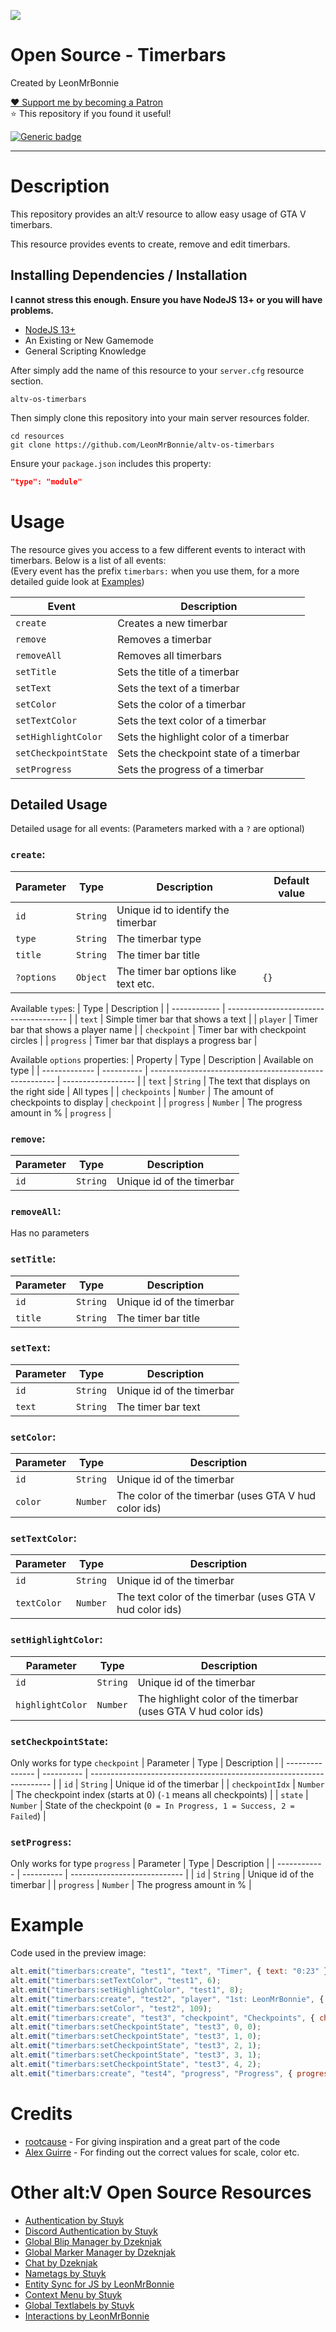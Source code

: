 ![](https://i.imgur.com/PB4JHGK.png)
# Open Source - Timerbars

Created by LeonMrBonnie

[❤️ Support me by becoming a Patron](https://www.patreon.com/leonmrbonnie/)<br>
⭐ This repository if you found it useful!

[![Generic badge](https://img.shields.io/badge/.altv_Installer%3F-Yes!-4E753E.svg)](https://shields.io/)

---

# Description

This repository provides an alt:V resource to allow easy usage of GTA V timerbars.

This resource provides events to create, remove and edit timerbars.

## Installing Dependencies / Installation

**I cannot stress this enough. Ensure you have NodeJS 13+ or you will have problems.**

-   [NodeJS 13+](https://nodejs.org/en/download/current/)
-   An Existing or New Gamemode
-   General Scripting Knowledge


After simply add the name of this resource to your `server.cfg` resource section.

`altv-os-timerbars`

Then simply clone this repository into your main server resources folder.

```
cd resources
git clone https://github.com/LeonMrBonnie/altv-os-timerbars
```

Ensure your `package.json` includes this property:

```json
"type": "module"
```

# Usage

The resource gives you access to a few different events to interact with timerbars. Below is a list of all events:<br>
(Every event has the prefix `timerbars:` when you use them, for a more detailed guide look at [Examples](#examples))

| Event                | Description                             |
| -------------------- | --------------------------------------- |
| `create`             | Creates a new timerbar                  |
| `remove`             | Removes a timerbar                      |
| `removeAll`          | Removes all timerbars                   |
| `setTitle`           | Sets the title of a timerbar            |
| `setText`            | Sets the text of a timerbar             |
| `setColor`           | Sets the color of a timerbar            |
| `setTextColor`       | Sets the text color of a timerbar       |
| `setHighlightColor`  | Sets the highlight color of a timerbar  |
| `setCheckpointState` | Sets the checkpoint state of a timerbar |
| `setProgress`        | Sets the progress of a timerbar         |

## Detailed Usage

Detailed usage for all events: (Parameters marked with a `?` are optional)

### `create`:
| Parameter    | Type       | Description                                            | Default value   |
| ------------ | ---------- | ------------------------------------------------------ | --------------- |
| `id`         | `String`   | Unique id to identify the timerbar                     |                 |
| `type`       | `String`   | The timerbar type                                      |                 |
| `title`      | `String`   | The timer bar title                                    |                 |
| `?options`   | `Object`   | The timer bar options like text etc.                   | `{}`            |

Available `type`s:
| Type         | Description                            |
| ------------ | -------------------------------------- |
| `text`       | Simple timer bar that shows a text     |
| `player`     | Timer bar that shows a player name     |
| `checkpoint` | Timer bar with checkpoint circles      |
| `progress`   | Timer bar that displays a progress bar |

Available `options` properties:
| Property      | Type       | Description                                            | Available on type  |
| ------------- | ---------- | ------------------------------------------------------ | ------------------ |
| `text`        | `String`   | The text that displays on the right side               | All types          |
| `checkpoints` | `Number`   | The amount of checkpoints to display                   | `checkpoint`       |
| `progress`    | `Number`   | The progress amount in %                               | `progress`         |

### `remove`:
| Parameter    | Type       | Description                                            |
| ------------ | ---------- | ------------------------------------------------------ |
| `id`         | `String`   | Unique id of the timerbar                              |

### `removeAll`:
Has no parameters

### `setTitle`:
| Parameter    | Type       | Description                                            |
| ------------ | ---------- | ------------------------------------------------------ |
| `id`         | `String`   | Unique id of the timerbar                              |
| `title`      | `String`   | The timer bar title                                    |

### `setText`:
| Parameter    | Type       | Description                                            |
| ------------ | ---------- | ------------------------------------------------------ |
| `id`         | `String`   | Unique id of the timerbar                              |
| `text`       | `String`    | The timer bar text                                    |

### `setColor`:
| Parameter    | Type       | Description                                            |
| ------------ | ---------- | ------------------------------------------------------ |
| `id`         | `String`   | Unique id of the timerbar                              |
| `color`      | `Number`   | The color of the timerbar (uses GTA V hud color ids)   |

### `setTextColor`:
| Parameter    | Type       | Description                                                 |
| ------------ | ---------- | ----------------------------------------------------------- |
| `id`         | `String`   | Unique id of the timerbar                                   |
| `textColor`  | `Number`   | The text color of the timerbar (uses GTA V hud color ids)   |

### `setHighlightColor`:
| Parameter        | Type       | Description                                                      |
| ---------------- | ---------- | ---------------------------------------------------------------- |
| `id`             | `String`   | Unique id of the timerbar                                        |
| `highlightColor` | `Number`   | The highlight color of the timerbar (uses GTA V hud color ids)   |

### `setCheckpointState`:
Only works for type `checkpoint`
| Parameter       | Type       | Description                                                          |
| --------------- | ---------- | -------------------------------------------------------------------- |
| `id`            | `String`   | Unique id of the timerbar                                            |
| `checkpointIdx` | `Number`   | The checkpoint index (starts at 0) (`-1` means all checkpoints)      |
| `state`         | `Number`   | State of the checkpoint (`0 = In Progress, 1 = Success, 2 = Failed`) |

### `setProgress`:
Only works for type `progress`
| Parameter    | Type       | Description                  |
| ------------ | ---------- | ---------------------------- |
| `id`         | `String`   | Unique id of the timerbar    |
| `progress`   | `Number`   | The progress amount in %     |

# Example

Code used in the preview image:
```js
alt.emit("timerbars:create", "test1", "text", "Timer", { text: "0:23" });
alt.emit("timerbars:setTextColor", "test1", 6);
alt.emit("timerbars:setHighlightColor", "test1", 8);
alt.emit("timerbars:create", "test2", "player", "1st: LeonMrBonnie", { text: "5 Kills" });
alt.emit("timerbars:setColor", "test2", 109);
alt.emit("timerbars:create", "test3", "checkpoint", "Checkpoints", { checkpoints: 5 });
alt.emit("timerbars:setCheckpointState", "test3", 0, 0);
alt.emit("timerbars:setCheckpointState", "test3", 1, 0);
alt.emit("timerbars:setCheckpointState", "test3", 2, 1);
alt.emit("timerbars:setCheckpointState", "test3", 3, 1);
alt.emit("timerbars:setCheckpointState", "test3", 4, 2);
alt.emit("timerbars:create", "test4", "progress", "Progress", { progress: 35 });
```

# Credits

-   [rootcause](https://rage.mp/files/file/327-timer-bars-2/) - For giving inspiration and a great part of the code
-   [Alex Guirre](https://github.com/alexguirre) - For finding out the correct values for scale, color etc.

# Other alt:V Open Source Resources

-   [Authentication by Stuyk](https://github.com/Stuyk/altv-os-auth)
-   [Discord Authentication by Stuyk](https://github.com/Stuyk/altv-discord-auth)
-   [Global Blip Manager by Dzeknjak](https://github.com/jovanivanovic/altv-os-global-blip-manager)
-   [Global Marker Manager by Dzeknjak](https://github.com/jovanivanovic/altv-os-global-marker-manager)
-   [Chat by Dzeknjak](https://github.com/jovanivanovic/altv-os-chat)
-   [Nametags by Stuyk](https://github.com/Stuyk/altv-os-nametags)
-   [Entity Sync for JS by LeonMrBonnie](https://github.com/LeonMrBonnie/altv-os-js-entitysync)
-   [Context Menu by Stuyk](https://github.com/Stuyk/altv-os-context-menu)
-   [Global Textlabels by Stuyk](https://github.com/Stuyk/altv-os-global-textlabels)
-   [Interactions by LeonMrBonnie](https://github.com/LeonMrBonnie/altv-os-interactions)
